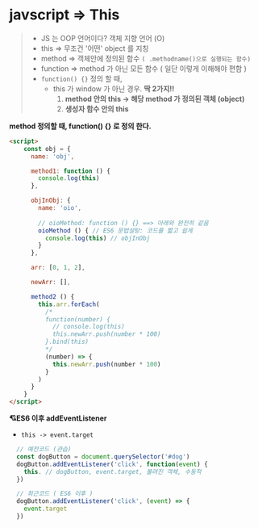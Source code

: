 # javscript => This

> - JS 는 OOP 언어이다? 객체 지향 언어 (O)
> - this => 무조건 '어떤' object 를 지칭
> - method => 객체안에 정의된 함수 `( .methodname()으로 실행되는 함수)`
> - function => method 가 아닌 모든 함수 ( 일단 이렇게 이해해야 편함 )
> - `function() {}` 정의 할 때,
>   - this 가 window 가 아닌 경우. **딱 2가지!!**
>     1. **method 안의 this -> 해당 method 가 정의된 객체 (object)**
>     2. **생성자 함수 안의 this**



**method 정의할 때, function() {} 로 정의 한다.**

```html
<script>
    const obj = {
      name: 'obj',

      method1: function () {
        console.log(this)
      },

      objInObj: {
        name: 'oio',
          
        // oioMethod: function () {} ==> 아래와 완전히 같음
        oioMethod () { // ES6 문법설탕: 코드를 짧고 쉽게
          console.log(this) // objInObj
        }
      },

      arr: [0, 1, 2],

      newArr: [],

      method2 () {
        this.arr.forEach(
          /*
          function(number) {
            // console.log(this)
            this.newArr.push(number * 100)
          }.bind(this)
          */
          (number) => {
            this.newArr.push(number * 100)
          }
        )
      }
    }
</script>    
```





 **:cupid:ES6 이후 addEventListener**

- `this -> event.target`

```js
  // 예전코드 (관습)
  const dogButton = document.querySelector('#dog')
  dogButton.addEventListener('click', function(event) {
    this. // dogButton, event.target, 불려진 객체, 수동적
  })

  // 최근코드 ( ES6 이후 )
  dogButton.addEventListener('click', (event) => {
    event.target
  })
```